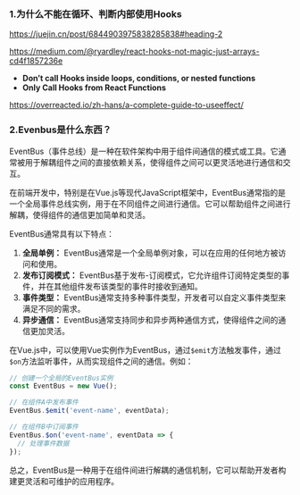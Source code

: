 ### 1.为什么不能在循环、判断内部使用Hooks

https://juejin.cn/post/6844903975838285838#heading-2

https://medium.com/@ryardley/react-hooks-not-magic-just-arrays-cd4f1857236e

- **Don’t call Hooks inside loops, conditions, or nested functions**
- **Only Call Hooks from React Functions**

https://overreacted.io/zh-hans/a-complete-guide-to-useeffect/

### 2.Evenbus是什么东西？

EventBus（事件总线）是一种在软件架构中用于组件间通信的模式或工具。它通常被用于解耦组件之间的直接依赖关系，使得组件之间可以更灵活地进行通信和交互。

在前端开发中，特别是在Vue.js等现代JavaScript框架中，EventBus通常指的是一个全局事件总线实例，用于在不同组件之间进行通信。它可以帮助组件之间进行解耦，使得组件的通信更加简单和灵活。

EventBus通常具有以下特点：

1. **全局单例：** EventBus通常是一个全局单例对象，可以在应用的任何地方被访问和使用。
2. **发布订阅模式：** EventBus基于发布-订阅模式，它允许组件订阅特定类型的事件，并在其他组件发布该类型的事件时接收到通知。
3. **事件类型：** EventBus通常支持多种事件类型，开发者可以自定义事件类型来满足不同的需求。
4. **异步通信：** EventBus通常支持同步和异步两种通信方式，使得组件之间的通信更加灵活。

在Vue.js中，可以使用Vue实例作为EventBus，通过`$emit`方法触发事件，通过`$on`方法监听事件，从而实现组件之间的通信。例如：

```javascript
// 创建一个全局的EventBus实例
const EventBus = new Vue();

// 在组件A中发布事件
EventBus.$emit('event-name', eventData);

// 在组件B中订阅事件
EventBus.$on('event-name', eventData => {
  // 处理事件数据
});
```

总之，EventBus是一种用于在组件间进行解耦的通信机制，它可以帮助开发者构建更灵活和可维护的应用程序。

[1]: https://gugiegie.gitee.io/frontend/frontend/framework/react.html#_1-setstate%E6%98%AF%E5%90%8C%E6%AD%A5%E8%BF%98%E6%98%AF%E5%BC%82%E6%AD%A5

